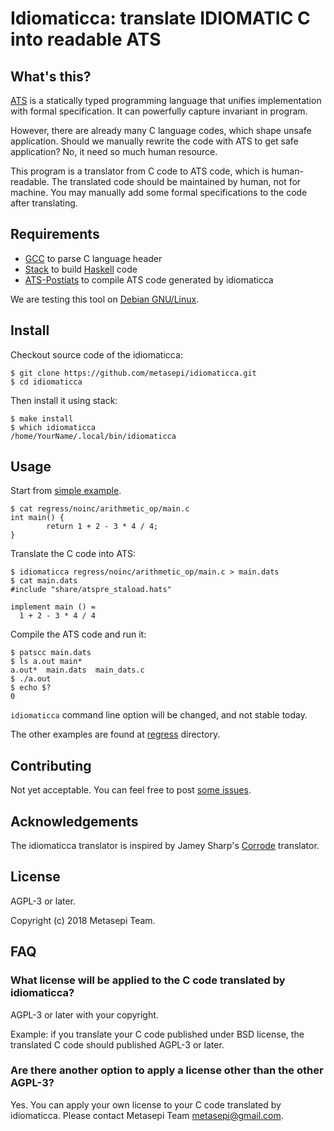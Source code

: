 # Idiomaticca: translate IDIOMATIC C into readable ATS

## What's this?

[ATS](http://www.ats-lang.org/) is a statically typed programming language that unifies implementation with formal specification. It can powerfully capture invariant in program.

However, there are already many C language codes, which shape unsafe application. Should we manually rewrite the code with ATS to get safe application? No, it need so much human resource.

This program is a translator from C code to ATS code, which is human-readable. The translated code should be maintained by human, not for machine. You may manually add some formal specifications to the code after translating.

## Requirements

* [GCC](https://gcc.gnu.org/) to parse C language header
* [Stack](https://www.haskellstack.org/) to build [Haskell](https://www.haskell.org/) code
* [ATS-Postiats](http://www.ats-lang.org/) to compile ATS code generated by idiomaticca

We are testing this tool on [Debian GNU/Linux](https://www.debian.org/).

## Install

Checkout source code of the idiomaticca:

```
$ git clone https://github.com/metasepi/idiomaticca.git
$ cd idiomaticca
```

Then install it using stack:

```
$ make install
$ which idiomaticca
/home/YourName/.local/bin/idiomaticca
```

## Usage

Start from [simple example](./regress/noinc/arithmetic_op/).

```
$ cat regress/noinc/arithmetic_op/main.c
int main() {
        return 1 + 2 - 3 * 4 / 4;
}
```

Translate the C code into ATS:

```
$ idiomaticca regress/noinc/arithmetic_op/main.c > main.dats
$ cat main.dats
#include "share/atspre_staload.hats"

implement main () =
  1 + 2 - 3 * 4 / 4
```

Compile the ATS code and run it:

```
$ patscc main.dats
$ ls a.out main*
a.out*  main.dats  main_dats.c
$ ./a.out
$ echo $?
0
```

`idiomaticca` command line option will be changed, and not stable today.

The other examples are found at [regress](./regress/) directory.

## Contributing

Not yet acceptable. You can feel free to post [some issues](https://github.com/metasepi/idiomaticca/issues).

## Acknowledgements

The idiomaticca translator is inspired by Jamey Sharp's [Corrode](https://github.com/jameysharp/corrode) translator.

## License

AGPL-3 or later.

Copyright (c) 2018 Metasepi Team.

## FAQ

### What license will be applied to the C code translated by idiomaticca?

AGPL-3 or later with your copyright.

Example: if you translate your C code published under BSD license, the translated C code should published AGPL-3 or later.

### Are there another option to apply a license other than the other AGPL-3?

Yes. You can apply your own license to your C code translated by idiomaticca. Please contact Metasepi Team <metasepi@gmail.com>.
